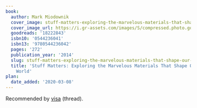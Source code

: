 ```yaml
---
book:
  author: Mark Miodownik
  cover_image: stuff-matters-exploring-the-marvelous-materials-that-shape-our-man-made-world.jpg
  cover_image_url: https://i.gr-assets.com/images/S/compressed.photo.goodreads.com/books/1382416634l/18222843._SX98_.jpg
  goodreads: '18222843'
  isbn10: '0544236041'
  isbn13: '9780544236042'
  pages: '272'
  publication_year: '2014'
  slug: stuff-matters-exploring-the-marvelous-materials-that-shape-our-man-made-world
  title: 'Stuff Matters: Exploring the Marvelous Materials That Shape Our Man-Made
    World'
plan:
  date_added: '2020-03-08'
---
```


Recommended by [visa](https://twitter.com/visakanv/status/1101762095186497541) (thread).
